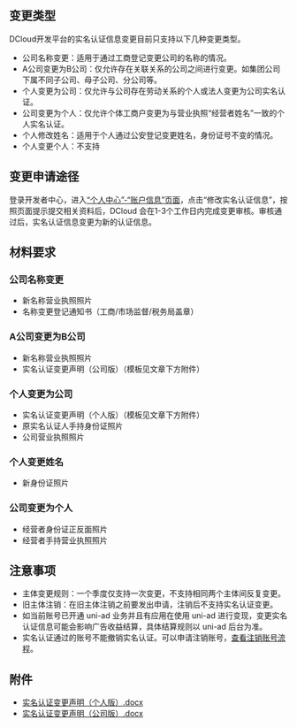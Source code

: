 ## 变更类型
DCloud开发平台的实名认证信息变更目前只支持以下几种变更类型。
- 公司名称变更：适用于通过工商登记变更公司的名称的情况。
- A公司变更为B公司：仅允许存在关联关系的公司之间进行变更。如集团公司下属不同子公司、母子公司、分公司等。
- 个人变更为公司：仅允许与公司存在劳动关系的个人或法人变更为公司实名认证。
- 公司变更为个人：仅允许个体工商户变更为与营业执照“经营者姓名”一致的个人实名认证。
- 个人修改姓名：适用于个人通过公安登记变更姓名，身份证号不变的情况。
- 个人变更个人：不支持

## 变更申请途径
登录开发者中心，进入[“个人中心”-“账户信息”页面](https://dev.dcloud.net.cn/pages/user/info)，点击“修改实名认证信息”，按照页面提示提交相关资料后，DCloud 会在1-3个工作日内完成变更审核。审核通过后，实名认证信息变更为新的认证信息。

## 材料要求
### 公司名称变更
- 新名称营业执照照片
- 名称变更登记通知书（工商/市场监督/税务局盖章）

### A公司变更为B公司
- 新名称营业执照照片
- 实名认证变更声明（公司版）（模板见文章下方附件）

### 个人变更为公司
- 实名认证变更声明（个人版）（模板见文章下方附件）
- 原实名认证人手持身份证照片
- 公司营业执照照片

### 个人变更姓名
- 新身份证照片

### 公司变更为个人
- 经营者身份证正反面照片
- 经营者手持营业执照照片

## 注意事项
- 主体变更规则：一个季度仅支持一次变更，不支持相同两个主体间反复变更。
- 旧主体注销：在旧主体注销之前要发出申请，注销后不支持实名认证变更。
- 如当前账号已开通 uni-ad 业务并且有应用在使用 uni-ad 进行变现，变更实名认证信息可能会影响广告收益结算，具体结算规则以 uni-ad 后台为准。
- 实名认证通过的账号不能撤销实名认证。可以申请注销账号，[查看注销账号流程](deletion.md)。

## 附件
- [实名认证变更声明（个人版）.docx](https://web-ext-storage.dcloud.net.cn/doc/dev/account/实名认证变更声明（个人版）.docx)
- [实名认证变更声明（公司版）.docx](https://web-ext-storage.dcloud.net.cn/doc/dev/account/实名认证变更声明（公司版）.docx)
